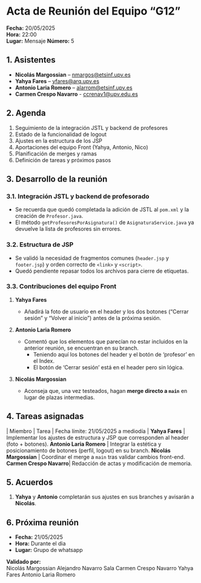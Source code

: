 # Acta de Reunión del Equipo “G12”

**Fecha:** 20/05/2025  
**Hora:** 22:00  
**Lugar:** Mensaje
**Número:** 5

## 1. Asistentes
- **Nicolás Margossian** – nmargos@etsinf.upv.es  
- **Yahya Fares** – yfares@arq.upv.es  
- **Antonio Laria Romero** – alarrom@etsinf.upv.es
- **Carmen Crespo Navarro** - ccrenav1@upv.edu.es 

## 2. Agenda
1. Seguimiento de la integración JSTL y backend de profesores  
2. Estado de la funcionalidad de logout  
3. Ajustes en la estructura de los JSP  
4. Aportaciones del equipo Front (Yahya, Antonio, Nico)  
5. Planificación de merges y ramas  
6. Definición de tareas y próximos pasos  

## 3. Desarrollo de la reunión

### 3.1. Integración JSTL y backend de profesorado
- Se recuerda que quedó completada la adición de JSTL al `pom.xml` y la creación de `Profesor.java`.  
- El método `getProfesoresPorAsignatura()` de `AsignaturaService.java` ya devuelve la lista de profesores sin errores.

### 3.2. Estructura de JSP
- Se validó la necesidad de fragmentos comunes (`header.jsp` y `footer.jsp`) y orden correcto de `<link>` y `<script>`.  
- Quedó pendiente repasar todos los archivos para cierre de etiquetas.

### 3.3. Contribuciones del equipo Front
1. **Yahya Fares**  
   -  Añadirá la foto de usuario en el header y los dos botones (“Cerrar sesión” y “Volver al inicio”) antes de la próxima sesión.

2. **Antonio Laria Romero**  
   - Comentó que los elementos que parecían no estar incluidos en la anterior reunión, se encuentran en su branch.
     - Teniendo aquí los botones del header y el botón de ‘profesor’ en el Index.  
     - El botón de ‘Cerrar sesión’ está en el header pero sin lógica.

3. **Nicolás Margossian**  
   - Aconseja que, una vez testeados, hagan **merge directo a `main`** en lugar de plazas intermedias.

## 4. Tareas asignadas

| Miembro                | Tarea                                                                                   | Fecha límite: 21/05/2025 a mediodía    |
**Yahya Fares**          | Implementar los ajustes de estructura y JSP que corresponden al header (foto + botones).
**Antonio Laria Romero** | Integrar la estética y posicionamiento de botones (perfil, logout) en su branch. 
**Nicolás Margossian**   | Coordinar el merge a `main` tras validar cambios front-end.
**Carmen Crespo Navarro**| Redacción de actas y modificación de memoria.

## 5. Acuerdos

1. **Yahya** y **Antonio** completarán sus ajustes en sus branches y avisarán a **Nicolás**.   

## 6. Próxima reunión

- **Fecha:** 21/05/2025  
- **Hora:** Durante el dia 
- **Lugar:** Grupo de whatsapp

**Validado por:**  
Nicolás Margossian
Alejandro Navarro Sala
Carmen Crespo Navarro
Yahya Fares
Antonio Laria Romero  
